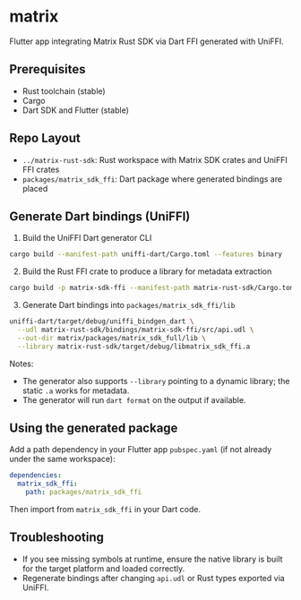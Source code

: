 # matrix

Flutter app integrating Matrix Rust SDK via Dart FFI generated with UniFFI.

## Prerequisites

- Rust toolchain (stable)
- Cargo
- Dart SDK and Flutter (stable)

## Repo Layout

- `../matrix-rust-sdk`: Rust workspace with Matrix SDK crates and UniFFI FFI crates
- `packages/matrix_sdk_ffi`: Dart package where generated bindings are placed

## Generate Dart bindings (UniFFI)

1) Build the UniFFI Dart generator CLI

```bash
cargo build --manifest-path uniffi-dart/Cargo.toml --features binary
```

2) Build the Rust FFI crate to produce a library for metadata extraction

```bash
cargo build -p matrix-sdk-ffi --manifest-path matrix-rust-sdk/Cargo.toml --features rustls-tls 
```

3) Generate Dart bindings into `packages/matrix_sdk_ffi/lib`

```bash
uniffi-dart/target/debug/uniffi_bindgen_dart \
  --udl matrix-rust-sdk/bindings/matrix-sdk-ffi/src/api.udl \
  --out-dir matrix/packages/matrix_sdk_full/lib \
  --library matrix-rust-sdk/target/debug/libmatrix_sdk_ffi.a
```

Notes:
- The generator also supports `--library` pointing to a dynamic library; the static `.a` works for metadata.
- The generator will run `dart format` on the output if available.

## Using the generated package

Add a path dependency in your Flutter app `pubspec.yaml` (if not already under the same workspace):

```yaml
dependencies:
  matrix_sdk_ffi:
    path: packages/matrix_sdk_ffi
```

Then import from `matrix_sdk_ffi` in your Dart code.

## Troubleshooting

- If you see missing symbols at runtime, ensure the native library is built for the target platform and loaded correctly.
- Regenerate bindings after changing `api.udl` or Rust types exported via UniFFI.
